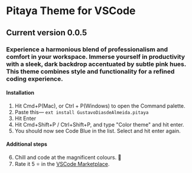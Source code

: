 # Pitaya Theme for VSCode
## Current version 0.0.5
### Experience a harmonious blend of professionalism and comfort in your workspace. Immerse yourself in productivity with a sleek, dark backdrop accentuated by subtle pink hues. This theme combines style and functionality for a refined coding experience. 

#### Installation
1. Hit Cmd+P(Mac), or Ctrl + P(Windows) to open the Command palette.
2. Paste this— `ext install GustavoDiasdeAlmeida.pitaya`
3. Hit Enter
4. Hit Cmd+Shift+P / Ctrl+Shift+P, and type "Color theme" and hit enter.
5. You should now see Code Blue in the list. Select and hit enter again.

#### Additional steps
6. Chill and code at the magnificent colours. 🤩
7. Rate it 5 ⭐ in the [VSCode Marketplace](https://marketplace.visualstudio.com/items?itemName=GustavoDiasdeAlmeida.pitaya).
